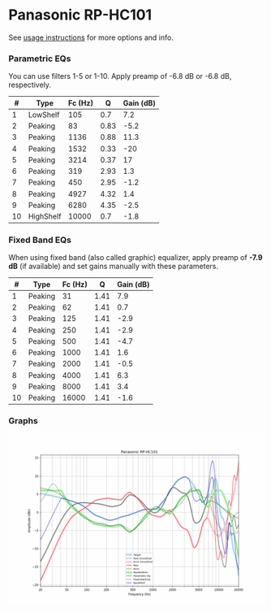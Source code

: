# Panasonic RP-HC101
See [usage instructions](https://github.com/jaakkopasanen/AutoEq#usage) for more options and info.

### Parametric EQs
You can use filters 1-5 or 1-10. Apply preamp of -6.8 dB or -6.8 dB, respectively.

|   # | Type      |   Fc (Hz) |    Q |   Gain (dB) |
|-----|-----------|-----------|------|-------------|
|   1 | LowShelf  |       105 | 0.7  |         7.2 |
|   2 | Peaking   |        83 | 0.83 |        -5.2 |
|   3 | Peaking   |      1136 | 0.88 |        11.3 |
|   4 | Peaking   |      1532 | 0.33 |       -20   |
|   5 | Peaking   |      3214 | 0.37 |        17   |
|   6 | Peaking   |       319 | 2.93 |         1.3 |
|   7 | Peaking   |       450 | 2.95 |        -1.2 |
|   8 | Peaking   |      4927 | 4.32 |         1.4 |
|   9 | Peaking   |      6280 | 4.35 |        -2.5 |
|  10 | HighShelf |     10000 | 0.7  |        -1.8 |

### Fixed Band EQs
When using fixed band (also called graphic) equalizer, apply preamp of **-7.9 dB** (if available) and set gains manually with these parameters.

|   # | Type    |   Fc (Hz) |    Q |   Gain (dB) |
|-----|---------|-----------|------|-------------|
|   1 | Peaking |        31 | 1.41 |         7.9 |
|   2 | Peaking |        62 | 1.41 |         0.7 |
|   3 | Peaking |       125 | 1.41 |        -2.9 |
|   4 | Peaking |       250 | 1.41 |        -2.9 |
|   5 | Peaking |       500 | 1.41 |        -4.7 |
|   6 | Peaking |      1000 | 1.41 |         1.6 |
|   7 | Peaking |      2000 | 1.41 |        -0.5 |
|   8 | Peaking |      4000 | 1.41 |         6.3 |
|   9 | Peaking |      8000 | 1.41 |         3.4 |
|  10 | Peaking |     16000 | 1.41 |        -1.6 |

### Graphs
![](./Panasonic%20RP-HC101.png)
